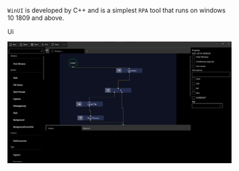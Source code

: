 `WinUI` is developed by C++ and is a simplest `RPA` tool that runs on windows 10 1809 and above.

Ui

![image thumb](./assets/full.png)

